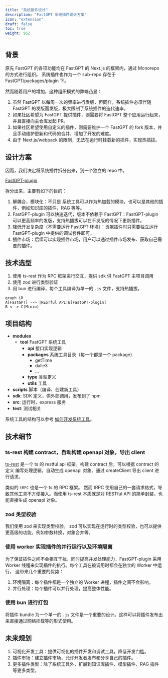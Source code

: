 ```yaml
---
title: "系统插件设计"
description: "FastGPT 系统插件设计方案"
icon: "extension"
draft: false
toc: true
weight: 962
---
```


## 背景

原先 FastGPT 的各项功能均在 FastGPT 的 Next.js 的框架内，通过 Monorepo 的方式进行组织。
系统插件也作为一个 sub-repo 存在于 FastGPT/packages/plugin 下。

然而随着用户的增加，这种组织模式的弊端凸显：

1. 虽然 FastGPT 以每周一次的频率进行发版，但同样，系统插件必须伴随 FastGPT 的发版而发版，极大限制了系统插件的迭代速率。
2. 如果社区希望为 FastGPT 提供插件，则需要将 FastGPT 整个应用运行起来，并且直接向主仓库发起 PR。
3. 如果社区希望使用自定义的插件，则需要维护一个 FastGPT 的 fork 版本，并且手动维护更新和代码的合并，增加了开发的难度。
4. 由于 Next.js/webpack 的限制，无法在运行时挂载新的插件，实现热插拔。

## 设计方案

因而，我们决定将系统插件拆分出来，到一个独立的 repo 中。

[FastGPT-plugin](https://github.com/labring/fastgpt-plugin)

拆分出来，主要有如下的目的：
1. 解耦合，模块化：不只是 系统工具可以作为热加载的模块，也可以是其他的插件，例如知识库的插件，RAG 等等。
2. FastGPT-plugin 可以快速迭代，版本不依赖于 FastGPT：FastGPT-plugin 可以更高频率的发版，支持热插拔可以在不发版的情况下更新插件。
3. 降低开发复杂度（不需要运行 FastGPT 环境）：贡献插件时只需要独立运行 FastGPT-plugin 中提供的调试套件即可。
4. 插件市场：后续可以实现插件市场，用户可以通过插件市场发布、获取自己需要的插件。

## 技术选型


1. 使用 ts-rest 作为 RPC 框架进行交互，提供 sdk 供 FastGPT 主项目调用
2. 使用 zod 进行类型验证
3. 用 bun 进行编译，每个工具编译为单一的 `.js` 文件，支持热插拔。

```mermaid
graph LR
A[FastGPT] --> |RESTful API|B[FastGPT-plugin]
B <--> C(Minio)
```

## 项目结构

- **modules**
	- **tool** FastGPT 系统工具
		- **api** 接口实现逻辑
		- **packages** 系统工具目录（每一个都是一个 package）
			- getTime
			- dalle3
			- ...
		- **type** 类型定义
		- **utils** 工具
- **scripts** 脚本（编译、创建新工具）
- **sdk**: SDK 定义，供外部调用，发布到了 npm
- **src**: 运行时，express 服务
- **test**: 测试相关

系统工具的结构可以参考 [如何开发系统工具](/docs/guide/plugins/dev_system_tool)。

## 技术细节

### ts-rest 构建 contract，自动构建 openapi 对象，导出 client

[ts-rest](https://ts-rest.com/) 是一个 ts 的 restful api 框架。构建 contract 后，可以根据 contract 的定义
编写处理逻辑，自动生成 openapi 对象、通过 createClient 导出 client 进行请求。

类似的 `tRPC` 也是一个 ts 的 RPC 框架。
然而 tRPC 使用自己的一套请求格式，导致其他工具不方便接入。而使用 ts-rest 本质就是对 RESTful API 的简单封装，也能直接生成 openapi 对象。

### zod 类型校验

我们使用 zod 来实现类型校验。
zod 可以实现在运行时的类型校验，也可以提供更高级的功能，例如参数转换，对象合并等。

### 使用 worker 实现插件的并行运行以及环境隔离

为了保证插件之间不会相互干扰，同时提高并发处理能力，FastGPT-plugin 采用 Worker 线程来实现插件的执行。每个工具在被调用时都会在独立的 Worker 中运行，
这带来几个重要的优势：

1. 环境隔离：每个插件都是一个独立的 Worker 进程，插件之间不会影响。
2. 并行处理：每个插件可以并行处理，提高整体性能。

### 使用 bun 进行打包

将插件 bundle 为一个单一的 `.js` 文件是一个重要的设计。这样可以将插件发布出来直接通过网络挂载等的形式使用。

## 未来规划

1. 可视化开发工具：提供可视化的插件开发和调试工具，降低开发门槛。
2. 插件市场：建立插件市场，允许开发者发布和分享自己的插件。
3. 更多插件类型：除了系统工具外，扩展到知识库插件、模型插件、RAG 插件等更多类型。
